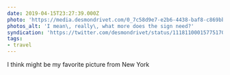 ```yaml
---
date: 2019-04-15T23:27:39.000Z
photo: 'https://media.desmondrivet.com/0_7c58d9e7-e2b6-4438-baf8-c869bb6b1d0a.JPG'
photos_alt: 'I mean\, really\, what more does the sign need?'
syndication: 'https://twitter.com/desmondrivet/status/1118110001577517056'
tags:
- travel
---
```


I think might be my favorite picture from New York  
